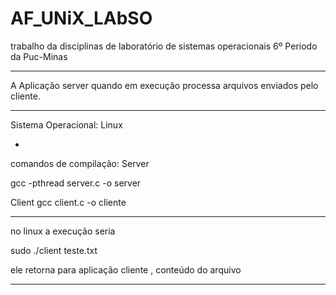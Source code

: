 # AF_UNiX_LAbSO

trabalho da disciplinas de laboratório de sistemas operacionais
6º Periodo da Puc-Minas

________

A Aplicação server quando em execução processa arquivos enviados pelo cliente.
_________________

Sistema Operacional:  Linux 

-
comandos de compilação:
Server


 gcc -pthread server.c -o server

Client
 gcc client.c -o cliente
_____

no linux a execução seria


sudo ./client teste.txt

ele retorna para aplicação cliente , conteúdo do arquivo 

___
